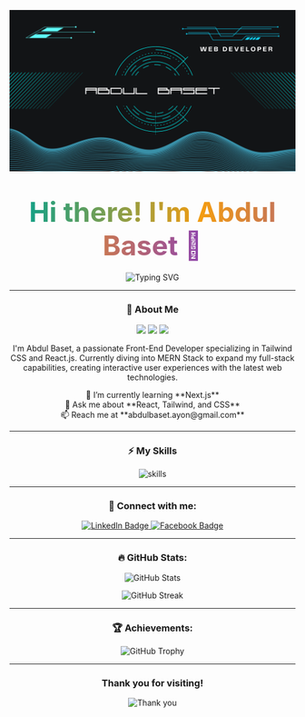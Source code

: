 <!-- Animated Gradient Background Header with SVG Particles -->
![logo](https://github.com/AyonJR/AyonJR/blob/main/Github%20Banner.png)

<!-- Typewriter animation with gradient text -->
<h1 align="center">
  <span style="color: #f6b93b; background: linear-gradient(to right, #16a085, #f39c12, #8e44ad); -webkit-background-clip: text; -webkit-text-fill-color: transparent; font-weight: bold; font-size: 3rem;">
    Hi there! I'm Abdul Baset 👋
  </span>
</h1>

<!-- Typing animation -->
<p align="center">
  <img src="https://readme-typing-svg.herokuapp.com?font=JetBrains+Mono&size=22&duration=3000&pause=500&color=F39C12&center=true&vCenter=true&width=450&height=30&lines=Frontend+Developer;MERN+Stack+Learner;Creating+Responsive+and+Modern+UIs" alt="Typing SVG" />
</p>

---

<!-- Fancy animated gradient badges -->
<h3 align="center">🚀 About Me</h3>
<p align="center">
  <img src="https://img.shields.io/badge/Frontend_Developer-%23E44D26?style=for-the-badge&logo=html5&logoColor=white" />
  <img src="https://img.shields.io/badge/MERN_Stack-Learner-00D9FF?style=for-the-badge&logo=node.js&logoColor=white" />
  <img src="https://img.shields.io/badge/Tailwind_Expert-2E4057?style=for-the-badge&logo=tailwind-css&logoColor=white" />
</p>

<!-- About Me Section -->
<p align="center">
  I'm Abdul Baset, a passionate Front-End Developer specializing in Tailwind CSS and React.js. Currently diving into MERN Stack to expand my full-stack capabilities, creating interactive user experiences with the latest web technologies.
</p>

<p align="center">
  🌱 I’m currently learning **Next.js** <br/>
  💬 Ask me about **React, Tailwind, and CSS** <br/>
  📫 Reach me at **abdulbaset.ayon@gmail.com**
</p>

---

<!-- Skills Section with animated icons -->
<h3 align="center">⚡ My Skills</h3>
<p align="center">
  <img src="https://skillicons.dev/icons?i=html,css,js,react,tailwind,express,mongodb,nodejs&theme=light&perline=4" alt="skills"/>
</p>

---

<!-- Connect with me with gradient social icons -->
<h3 align="center">💼 Connect with me:</h3>
<p align="center">
  <a href="https://linkedin.com/in/abdul-baset" target="_blank">
    <img src="https://img.shields.io/badge/LinkedIn-%230A66C2.svg?style=for-the-badge&logo=linkedin&logoColor=white" alt="LinkedIn Badge"/>
  </a>
  <a href="https://fb.com/abdul-baset" target="_blank">
    <img src="https://img.shields.io/badge/Facebook-%231877F2.svg?style=for-the-badge&logo=facebook&logoColor=white" alt="Facebook Badge"/>
  </a>
</p>

---

<!-- GitHub Stats -->
<h3 align="center">🔥 GitHub Stats:</h3>
<p align="center">
  <img src="https://github-readme-stats.vercel.app/api?username=ayonjr&show_icons=true&theme=radical&hide_title=true" alt="GitHub Stats" width="500px" />
</p>
<p align="center">
  <img src="https://github-readme-streak-stats.herokuapp.com/?user=ayonjr&theme=radical" alt="GitHub Streak" width="500px" />
</p>

---

<!-- GitHub Achievements Section -->
<h3 align="center">🏆 Achievements:</h3>
<p align="center">
  <img src="https://github-profile-trophy.vercel.app/?username=ayonjr&theme=dracula&margin-w=15" alt="GitHub Trophy"/>
</p>

---

<!-- Final Outro Animated -->
<h3 align="center">Thank you for visiting!</h3>
<p align="center">
  <img src="https://readme-typing-svg.herokuapp.com?font=JetBrains+Mono&color=%239A57D3&lines=Let's+collaborate!;Reach+me+anytime!" alt="Thank you" />
</p>
